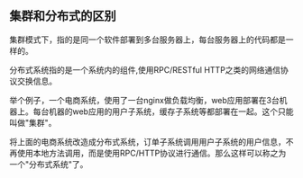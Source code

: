 ## 集群和分布式的区别

集群模式下，指的是同一个软件部署到多台服务器上，每台服务器上的代码都是一样的。

分布式系统指的是一个系统内的组件,使用RPC/RESTful HTTP之类的网络通信协议交换信息。

举个例子，一个电商系统，使用了一台nginx做负载均衡，web应用部署在3台机器上。每台机器的web应用的用户子系统，缓存子系统等都部署在一起。这个只能叫做"集群"。

将上面的电商系统改造成分布式系统，订单子系统调用用户子系统的用户信息，不再使用本地方法调用，而是使用RPC/HTTP协议进行通信。那么这样可以称之为一个"分布式系统"了。